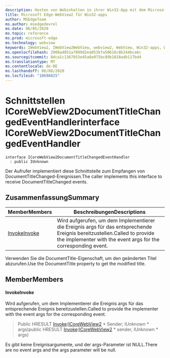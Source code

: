 ```yaml
---
description: Hosten von Webinhalten in ihrer Win32-App mit dem Microsoft Edge WebView2-Steuerelement
title: Microsoft Edge-WebView2 für Win32-apps
author: MSEdgeTeam
ms.author: msedgedevrel
ms.date: 06/05/2020
ms.topic: reference
ms.prod: microsoft-edge
ms.technology: webview
keywords: IWebView2, IWebView2WebView, webview2, WebView, Win32-apps, Win32, Edge, ICoreWebView2, ICoreWebView2Controller, Browser-Steuerelement, Edge-HTML
ms.openlocfilehash: 2908ad851a7899d2ea053bfa50616c8b244bca6c
ms.sourcegitcommit: 8dca1c1367853e45a0a975bc89b1818adb117bd4
ms.translationtype: MT
ms.contentlocale: de-DE
ms.lasthandoff: 06/08/2020
ms.locfileid: "10698825"
---
```

# <span data-ttu-id="72b57-104">Schnittstellen ICoreWebView2DocumentTitleChangedEventHandler</span><span class="sxs-lookup"><span data-stu-id="72b57-104">interface ICoreWebView2DocumentTitleChangedEventHandler</span></span> 

```
interface ICoreWebView2DocumentTitleChangedEventHandler
  : public IUnknown
```

<span data-ttu-id="72b57-105">Der Aufrufer implementiert diese Schnittstelle zum Empfangen von DocumentTitleChanged-Ereignissen.</span><span class="sxs-lookup"><span data-stu-id="72b57-105">The caller implements this interface to receive DocumentTitleChanged events.</span></span>

## <span data-ttu-id="72b57-106">Zusammenfassung</span><span class="sxs-lookup"><span data-stu-id="72b57-106">Summary</span></span>

 <span data-ttu-id="72b57-107">Member</span><span class="sxs-lookup"><span data-stu-id="72b57-107">Members</span></span>                        | <span data-ttu-id="72b57-108">Beschreibungen</span><span class="sxs-lookup"><span data-stu-id="72b57-108">Descriptions</span></span>
--------------------------------|---------------------------------------------
[<span data-ttu-id="72b57-109">Invoke</span><span class="sxs-lookup"><span data-stu-id="72b57-109">Invoke</span></span>](#invoke) | <span data-ttu-id="72b57-110">Wird aufgerufen, um dem Implementierer die Ereignis args für das entsprechende Ereignis bereitzustellen.</span><span class="sxs-lookup"><span data-stu-id="72b57-110">Called to provide the implementer with the event args for the corresponding event.</span></span>

<span data-ttu-id="72b57-111">Verwenden Sie die DocumentTitle-Eigenschaft, um den geänderten Titel abzurufen.</span><span class="sxs-lookup"><span data-stu-id="72b57-111">Use the DocumentTitle property to get the modified title.</span></span>

## <span data-ttu-id="72b57-112">Member</span><span class="sxs-lookup"><span data-stu-id="72b57-112">Members</span></span>

#### <span data-ttu-id="72b57-113">Invoke</span><span class="sxs-lookup"><span data-stu-id="72b57-113">Invoke</span></span> 

<span data-ttu-id="72b57-114">Wird aufgerufen, um dem Implementierer die Ereignis args für das entsprechende Ereignis bereitzustellen.</span><span class="sxs-lookup"><span data-stu-id="72b57-114">Called to provide the implementer with the event args for the corresponding event.</span></span>

> <span data-ttu-id="72b57-115">Public HRESULT [Invoke](#invoke)([ICoreWebView2](icorewebview2.md) \* Sender; IUnknown \* args)</span><span class="sxs-lookup"><span data-stu-id="72b57-115">public HRESULT [Invoke](#invoke)([ICoreWebView2](icorewebview2.md) \* sender, IUnknown \* args)</span></span>

<span data-ttu-id="72b57-116">Es gibt keine Ereignisargumente, und der args-Parameter ist NULL.</span><span class="sxs-lookup"><span data-stu-id="72b57-116">There are no event args and the args parameter will be null.</span></span>


